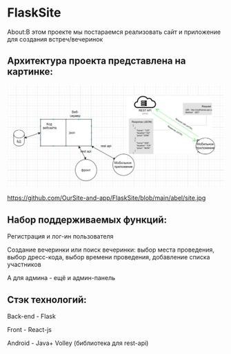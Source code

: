 # FlaskSite
About:В этом проекте мы постараемся реализовать сайт и приложение для создания встреч/вечеринок


## Архитектура проекта представлена на картинке:

![alt text](https://github.com/OurSite-and-app/FlaskSite/blob/main/abel/site.jpg?raw=true)

https://github.com/OurSite-and-app/FlaskSite/blob/main/abel/site.jpg



## Набор поддерживаемых функций:

  Регистрация и лог-ин пользователя

  Создание вечеринки или поиск вечеринки: выбор места проведения, выбор дресс-кода, выбор времени проведения, добавление списка участников

  А для админа - ещё и админ-панель

## Стэк технологий:
Back-end - Flask

Front - React-js

Android - Java+ Volley (библиотека для rest-api)





